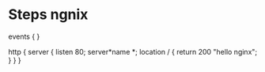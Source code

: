 # Steps ngnix

events {
}

http {
server {
listen 80;
server*name *;
location / {
return 200 "hello nginx";
}
}
}
